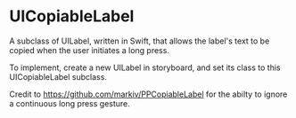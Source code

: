 # UICopiableLabel
A subclass of UILabel, written in Swift, that allows the label's text to be copied when the user initiates a long press.

To implement, create a new UILabel in storyboard, and set its class to this UICopiableLabel subclass.

Credit to https://github.com/markiv/PPCopiableLabel for the abilty to ignore a continuous long press gesture.
